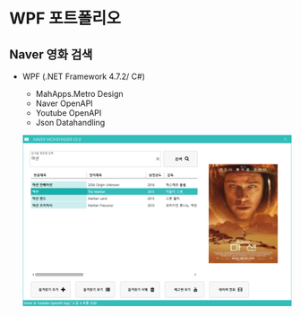 # WPF 포트폴리오

## Naver 영화 검색
- WPF (.NET Framework 4.7.2/ C#)
  - MahApps.Metro Design
  - Naver OpenAPI
  - Youtube OpenAPI
  - Json Datahandling
  
  ![NaverMovieFinder](https://github.com/Cheol-wook/studyWPF/blob/main/capture/martian.png)
